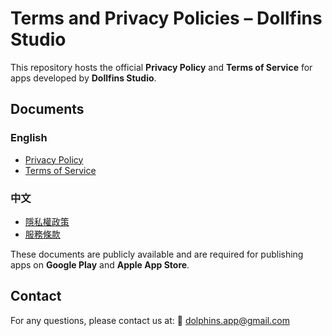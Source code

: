 # Terms and Privacy Policies – Dollfins Studio

This repository hosts the official **Privacy Policy** and **Terms of Service** for apps developed by **Dollfins Studio**.

## Documents

### English
- [Privacy Policy](privacy-policy.html)
- [Terms of Service](terms-of-service.html)

### 中文
- [隱私權政策](privacy-policy-zh.html)
- [服務條款](terms-of-service-zh.html)

These documents are publicly available and are required for publishing apps on **Google Play** and **Apple App Store**.

## Contact
For any questions, please contact us at: 
📧 dolphins.app@gmail.com
